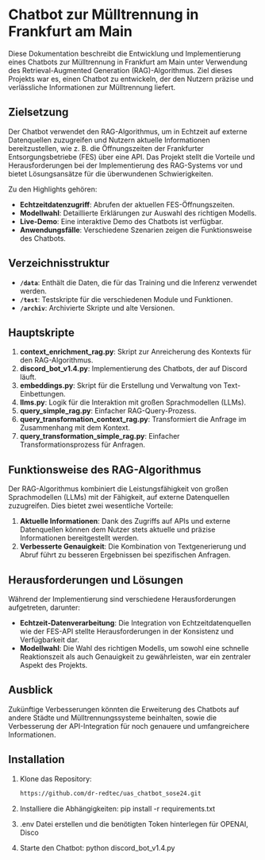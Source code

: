 # Chatbot zur Mülltrennung in Frankfurt am Main

Diese Dokumentation beschreibt die Entwicklung und Implementierung eines Chatbots zur Mülltrennung in Frankfurt am Main unter Verwendung des Retrieval-Augmented Generation (RAG)-Algorithmus. Ziel dieses Projekts war es, einen Chatbot zu entwickeln, der den Nutzern präzise und verlässliche Informationen zur Mülltrennung liefert.

## Zielsetzung

Der Chatbot verwendet den RAG-Algorithmus, um in Echtzeit auf externe Datenquellen zuzugreifen und Nutzern aktuelle Informationen bereitzustellen, wie z. B. die Öffnungszeiten der Frankfurter Entsorgungsbetriebe (FES) über eine API. Das Projekt stellt die Vorteile und Herausforderungen bei der Implementierung des RAG-Systems vor und bietet Lösungsansätze für die überwundenen Schwierigkeiten. 

Zu den Highlights gehören:
- **Echtzeitdatenzugriff**: Abrufen der aktuellen FES-Öffnungszeiten.
- **Modellwahl**: Detaillierte Erklärungen zur Auswahl des richtigen Modells.
- **Live-Demo**: Eine interaktive Demo des Chatbots ist verfügbar.
- **Anwendungsfälle**: Verschiedene Szenarien zeigen die Funktionsweise des Chatbots.

## Verzeichnisstruktur

- **`/data`**: Enthält die Daten, die für das Training und die Inferenz verwendet werden.
- **`/test`**: Testskripte für die verschiedenen Module und Funktionen.
- **`/archiv`**: Archivierte Skripte und alte Versionen.

## Hauptskripte

1. **context_enrichment_rag.py**: Skript zur Anreicherung des Kontexts für den RAG-Algorithmus.
2. **discord_bot_v1.4.py**: Implementierung des Chatbots, der auf Discord läuft.
3. **embeddings.py**: Skript für die Erstellung und Verwaltung von Text-Einbettungen.
4. **llms.py**: Logik für die Interaktion mit großen Sprachmodellen (LLMs).
5. **query_simple_rag.py**: Einfacher RAG-Query-Prozess.
6. **query_transformation_context_rag.py**: Transformiert die Anfrage im Zusammenhang mit dem Kontext.
7. **query_transformation_simple_rag.py**: Einfacher Transformationsprozess für Anfragen.

## Funktionsweise des RAG-Algorithmus

Der RAG-Algorithmus kombiniert die Leistungsfähigkeit von großen Sprachmodellen (LLMs) mit der Fähigkeit, auf externe Datenquellen zuzugreifen. Dies bietet zwei wesentliche Vorteile:
1. **Aktuelle Informationen**: Dank des Zugriffs auf APIs und externe Datenquellen können dem Nutzer stets aktuelle und präzise Informationen bereitgestellt werden.
2. **Verbesserte Genauigkeit**: Die Kombination von Textgenerierung und Abruf führt zu besseren Ergebnissen bei spezifischen Anfragen.

## Herausforderungen und Lösungen

Während der Implementierung sind verschiedene Herausforderungen aufgetreten, darunter:
- **Echtzeit-Datenverarbeitung**: Die Integration von Echtzeitdatenquellen wie der FES-API stellte Herausforderungen in der Konsistenz und Verfügbarkeit dar.
- **Modellwahl**: Die Wahl des richtigen Modells, um sowohl eine schnelle Reaktionszeit als auch Genauigkeit zu gewährleisten, war ein zentraler Aspekt des Projekts.

## Ausblick

Zukünftige Verbesserungen könnten die Erweiterung des Chatbots auf andere Städte und Mülltrennungssysteme beinhalten, sowie die Verbesserung der API-Integration für noch genauere und umfangreichere Informationen.

## Installation

1. Klone das Repository:
   ```bash
   https://github.com/dr-redtec/uas_chatbot_sose24.git

2.	Installiere die Abhängigkeiten:
    pip install -r requirements.txt

3.  .env Datei erstellen und die benötigten Token hinterlegen für OPENAI, Disco

4.	Starte den Chatbot:
    python discord_bot_v1.4.py